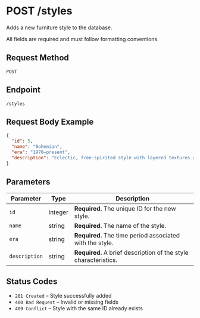 # POST /styles

Adds a new furniture style to the database.

All fields are required and must follow formatting conventions.

## Request Method
`POST`

## Endpoint
`/styles`

## Request Body Example

```json
{
  "id": 5,
  "name": "Bohemian",
  "era": "1970–present",
  "description": "Eclectic, free-spirited style with layered textures and patterns."
}
```

## Parameters

| Parameter     | Type     | Description                                                    |
|---------------|----------|----------------------------------------------------------------|
| `id`          | integer  | **Required.** The unique ID for the new style.                 |
| `name`        | string   | **Required.** The name of the style.                           |
| `era`         | string   | **Required.** The time period associated with the style.       |
| `description` | string   | **Required.** A brief description of the style characteristics.|

## Status Codes

- `201 Created` – Style successfully added  
- `400 Bad Request` – Invalid or missing fields  
- `409 Conflict` – Style with the same ID already exists  
